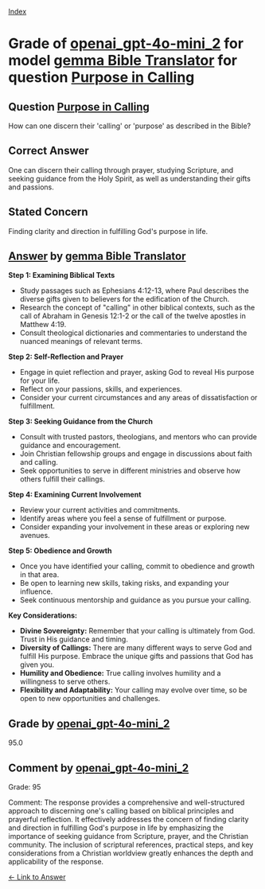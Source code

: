 
[Index](../../../../index.md)
# Grade of [openai_gpt-4o-mini_2](../../../grading_models/openai_gpt-4o-mini_2.md) for model [gemma Bible Translator](../../../answering_models/gemma_Bible_Translator.md) for question [Purpose in Calling](../../../questions/Purpose_in_Calling.md)

## Question [Purpose in Calling](../../../questions/Purpose_in_Calling.md)
How can one discern their 'calling' or 'purpose' as described in the Bible?

## Correct Answer
One can discern their calling through prayer, studying Scripture, and seeking guidance from the Holy Spirit, as well as understanding their gifts and passions.

## Stated Concern
Finding clarity and direction in fulfilling God's purpose in life.

## [Answer](../Purpose_in_Calling.md) by [gemma Bible Translator](../../../answering_models/gemma_Bible_Translator.md)
**Step 1: Examining Biblical Texts**

* Study passages such as Ephesians 4:12-13, where Paul describes the diverse gifts given to believers for the edification of the Church.
* Research the concept of "calling" in other biblical contexts, such as the call of Abraham in Genesis 12:1-2 or the call of the twelve apostles in Matthew 4:19.
* Consult theological dictionaries and commentaries to understand the nuanced meanings of relevant terms.


**Step 2: Self-Reflection and Prayer**

* Engage in quiet reflection and prayer, asking God to reveal His purpose for your life.
* Reflect on your passions, skills, and experiences.
* Consider your current circumstances and any areas of dissatisfaction or fulfillment.


**Step 3: Seeking Guidance from the Church**

* Consult with trusted pastors, theologians, and mentors who can provide guidance and encouragement.
* Join Christian fellowship groups and engage in discussions about faith and calling.
* Seek opportunities to serve in different ministries and observe how others fulfill their callings.


**Step 4: Examining Current Involvement**

* Review your current activities and commitments.
* Identify areas where you feel a sense of fulfillment or purpose.
* Consider expanding your involvement in these areas or exploring new avenues.


**Step 5: Obedience and Growth**

* Once you have identified your calling, commit to obedience and growth in that area.
* Be open to learning new skills, taking risks, and expanding your influence.
* Seek continuous mentorship and guidance as you pursue your calling.


**Key Considerations:**

* **Divine Sovereignty:** Remember that your calling is ultimately from God. Trust in His guidance and timing.
* **Diversity of Callings:** There are many different ways to serve God and fulfill His purpose. Embrace the unique gifts and passions that God has given you.
* **Humility and Obedience:** True calling involves humility and a willingness to serve others.
* **Flexibility and Adaptability:** Your calling may evolve over time, so be open to new opportunities and challenges.

## Grade by [openai_gpt-4o-mini_2](../../../grading_models/openai_gpt-4o-mini_2.md)
95.0

## Comment by [openai_gpt-4o-mini_2](../../../grading_models/openai_gpt-4o-mini_2.md)
Grade: 95

Comment: The response provides a comprehensive and well-structured approach to discerning one's calling based on biblical principles and prayerful reflection. It effectively addresses the concern of finding clarity and direction in fulfilling God's purpose in life by emphasizing the importance of seeking guidance from Scripture, prayer, and the Christian community. The inclusion of scriptural references, practical steps, and key considerations from a Christian worldview greatly enhances the depth and applicability of the response.

[&lt;- Link to Answer](../Purpose_in_Calling.md)
